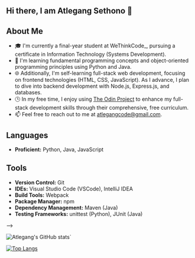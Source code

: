 ## Hi there, I am Atlegang Sethono 👋   

## About Me
- 🎓 I'm currently a final-year student at WeThinkCode_, pursuing a certificate in Information Technology (Systems Development).
- 🌱 I'm learning fundamental programming concepts and object-oriented programming principles using Python and Java.
- 🌐 Additionally, I'm self-learning full-stack web development, focusing on frontend technologies (HTML, CSS, JavaScript). As I advance, I plan to dive into backend development with Node.js, Express.js, and databases.
- 🕒 In my free time, I enjoy using [The Odin Project](https://www.theodinproject.com/) to enhance my full-stack development skills through their comprehensive, free curriculum.
- 📫 Feel free to reach out to me at [atlegangcode@gmail.com](mailto:atlegangcode@gmail.com).

## Languages
- **Proficient:** Python, Java, JavaScript
<!-- - **Learning:** Java, TypeScript (soon to start) -->

## Tools
- **Version Control:** Git
- **IDEs:** Visual Studio Code (VSCode), IntelliJ IDEA
- **Build Tools:** Webpack
- **Package Manager:** npm
- **Dependency Management:** Maven (Java)
- **Testing Frameworks:** unittest (Python), JUnit (Java)
<!-- - **Design Tools:** Figma (to be learned) -->-->

![Atlegang's GitHub stats](https://github-readme-stats-atle-gangs.vercel.app/api?username=atle-gang&theme=transparent&show_icons=true)`

[![Top Langs](https://github-readme-stats.vercel.app/api/top-langs/?username=atle-gang&layout=donut&theme=transparent)](https://github.com/anuraghazra/github-readme-stats)
